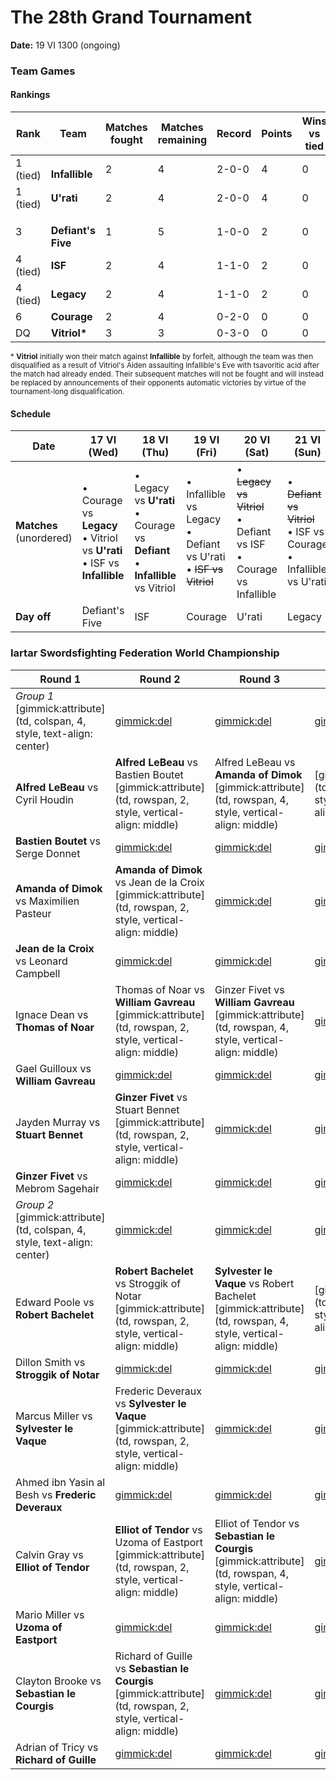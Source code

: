 # The 28th Grand Tournament

**Date:** 19 VI 1300 (ongoing)

### Team Games

#### Rankings

| Rank     | Team                                                         | Matches fought | Matches remaining | Record | Points | Wins vs tied | Points difference |
| -------- | ------------------------------------------------------------ | -------------- | ----------------- | ------ | ------ | ------------ | ----------------- |
| 1 (tied) | <img src="https://i.imgur.com/irvSr2O.png" height="16px"></img> **Infallible** | 2              | 4                 | 2-0-0  | 4      | 0            | 4                 |
| 1 (tied) | **U'rati**                                                   | 2              | 4                 | 2-0-0  | 4      | 0            | 4                 |
| 3        | **<img src="https://i.imgur.com/ZVeztfS.png" height="16px"></img> Defiant's Five** | 1              | 5                 | 1-0-0  | 2      | 0            | 2                 |
| 4 (tied) | **ISF**                                                      | 2              | 4                 | 1-1-0  | 2      | 0            | 0                 |
| 4 (tied) | **Legacy**                                                   | 2              | 4                 | 1-1-0  | 2      | 0            | 0                 |
| 6        | **Courage**                                                  | 2              | 4                 | 0-2-0  | 0      | 0            | -4                |
| DQ       | **Vitriol\***                                                | 3              | 3                 | 0-3-0  | 0      | 0            | -6                |

<sup>\* **Vitriol** initially won their match against **Infallible** by forfeit, although the team was then disqualified as a result of Vitriol's Aiden assaulting Infallible's Eve with tsavoritic acid after the match had already ended. Their subsequent matches will not be fought and will instead be replaced by announcements of their opponents automatic victories by virtue of the tournament-long disqualification. </sup>

#### Schedule

| Date                         | 17 VI (Wed)                                                  | 18 VI (Thu)                                                  | 19 VI (Fri)                                                  | 20 VI (Sat)                                                  | 21 VI (Sun)                                                  | 22 VI (Mon)                                                  | 23 VI (Tue)                                                  |
| ---------------------------- | ------------------------------------------------------------ | ------------------------------------------------------------ | ------------------------------------------------------------ | ------------------------------------------------------------ | ------------------------------------------------------------ | ------------------------------------------------------------ | ------------------------------------------------------------ |
| **Matches**<br />(unordered) | • Courage vs **Legacy**<br />• Vitriol vs **U'rati**<br />• ISF vs **Infallible** | • Legacy vs **U'rati**<br />• Courage vs **Defiant**<br />• **Infallible** vs Vitriol | • Infallible vs Legacy<br />• Defiant vs U'rati<br />• ~~ISF vs Vitriol~~ | • ~~Legacy vs Vitriol~~<br />• Defiant vs ISF<br />• Courage vs Infallible | • ~~Defiant vs Vitriol~~<br />• ISF vs Courage<br />• Infallible vs U'rati | • ISF vs Legacy<br />• Defiant vs Infallible<br />• Courage vs U'rati | • Defiant vs Legacy<br />• ISF vs U'rati<br />• ~~Courage vs Vitriol~~ |
| **Day off**                  | Defiant's Five                                               | ISF                                                          | Courage                                                      | U'rati                                                       | Legacy                                                       | Vitriol                                                      | Infallible                                                   |

### Iartar Swordsfighting Federation World Championship

| Round 1                                                      | Round 2                                                      | Round 3                                                      | Group finals                                                 | Finals                                                       |
| ------------------------------------------------------------ | ------------------------------------------------------------ | ------------------------------------------------------------ | ------------------------------------------------------------ | ------------------------------------------------------------ |
| *Group 1* [gimmick:attribute](td, colspan, 4, style, text-align: center) | [gimmick:del]()                                              | [gimmick:del]()                                              | [gimmick:del]()                                              | *Finalist group* [gimmick:attribute](td, style, text-align: center) |
| **Alfred LeBeau** vs Cyril Houdin                            | **Alfred LeBeau** vs Bastien Boutet [gimmick:attribute](td, rowspan, 2, style, vertical-align: middle) | Alfred LeBeau vs **Amanda of Dimok** [gimmick:attribute](td, rowspan, 4, style, vertical-align: middle) | [gimmick:attribute](td, rowspan, 8, style, vertical-align: middle) | [gimmick:attribute](td, rowspan, 17, style, vertical-align: middle) |
| **Bastien Boutet** vs Serge Donnet                           | [gimmick:del]()                                              | [gimmick:del]()                                              | [gimmick:del]()                                              | [gimmick:del]()                                              |
| **Amanda of Dimok** vs Maximilien Pasteur                    | **Amanda of Dimok** vs Jean de la Croix [gimmick:attribute](td, rowspan, 2, style, vertical-align: middle) | [gimmick:del]()                                              | [gimmick:del]()                                              | [gimmick:del]()                                              |
| **Jean de la Croix** vs Leonard Campbell                     | [gimmick:del]()                                              | [gimmick:del]()                                              | [gimmick:del]()                                              | [gimmick:del]()                                              |
| Ignace Dean vs **Thomas of Noar**                            | Thomas of Noar vs **William Gavreau** [gimmick:attribute](td, rowspan, 2, style, vertical-align: middle) | Ginzer Fivet vs **William Gavreau** [gimmick:attribute](td, rowspan, 4, style, vertical-align: middle) | [gimmick:del]()                                              | [gimmick:del]()                                              |
| Gael Guilloux vs **William Gavreau**                         | [gimmick:del]()                                              | [gimmick:del]()                                              | [gimmick:del]()                                              | [gimmick:del]()                                              |
| Jayden Murray vs **Stuart Bennet**                           | **Ginzer Fivet** vs Stuart Bennet [gimmick:attribute](td, rowspan, 2, style, vertical-align: middle) | [gimmick:del]()                                              | [gimmick:del]()                                              | [gimmick:del]()                                              |
| **Ginzer Fivet** vs Mebrom Sagehair                          | [gimmick:del]()                                              | [gimmick:del]()                                              | [gimmick:del]()                                              | [gimmick:del]()                                              |
| *Group 2* [gimmick:attribute](td, colspan, 4, style, text-align: center) | [gimmick:del]()                                              | [gimmick:del]()                                              | [gimmick:del]()                                              | [gimmick:del]()                                              |
| Edward Poole vs **Robert Bachelet**                          | **Robert Bachelet** vs Stroggik of Notar [gimmick:attribute](td, rowspan, 2, style, vertical-align: middle) | **Sylvester le Vaque** vs Robert Bachelet [gimmick:attribute](td, rowspan, 4, style, vertical-align: middle) | [gimmick:attribute](td, rowspan, 8, style, vertical-align: middle) | [gimmick:del]()                                              |
| Dillon Smith vs **Stroggik of Notar**                        | [gimmick:del]()                                              | [gimmick:del]()                                              | [gimmick:del]()                                              | [gimmick:del]()                                              |
| Marcus Miller vs **Sylvester le Vaque**                      | Frederic Deveraux vs **Sylvester le Vaque** [gimmick:attribute](td, rowspan, 2, style, vertical-align: middle) | [gimmick:del]()                                              | [gimmick:del]()                                              | [gimmick:del]()                                              |
| Ahmed ibn Yasin al Besh vs **Frederic Deveraux**             | [gimmick:del]()                                              | [gimmick:del]()                                              | [gimmick:del]()                                              | [gimmick:del]()                                              |
| Calvin Gray vs **Elliot of Tendor**                          | **Elliot of Tendor** vs Uzoma of Eastport [gimmick:attribute](td, rowspan, 2, style, vertical-align: middle) | Elliot of Tendor vs **Sebastian le Courgis** [gimmick:attribute](td, rowspan, 4, style, vertical-align: middle) | [gimmick:del]()                                              | [gimmick:del]()                                              |
| Mario Miller vs **Uzoma of Eastport**                        | [gimmick:del]()                                              | [gimmick:del]()                                              | [gimmick:del]()                                              | [gimmick:del]()                                              |
| Clayton Brooke vs **Sebastian le Courgis**                   | Richard of Guille vs **Sebastian le Courgis** [gimmick:attribute](td, rowspan, 2, style, vertical-align: middle) | [gimmick:del]()                                              | [gimmick:del]()                                              | [gimmick:del]()                                              |
| Adrian of Tricy vs **Richard of Guille**                     | [gimmick:del]()                                              | [gimmick:del]()                                              | [gimmick:del]()                                              | [gimmick:del]()                                              |

